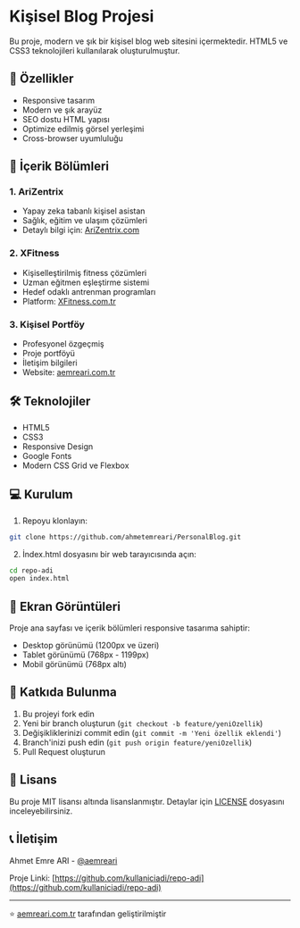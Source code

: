 # Kişisel Blog Projesi

Bu proje, modern ve şık bir kişisel blog web sitesini içermektedir. HTML5 ve CSS3 teknolojileri kullanılarak oluşturulmuştur.

## 🚀 Özellikler

- Responsive tasarım
- Modern ve şık arayüz
- SEO dostu HTML yapısı
- Optimize edilmiş görsel yerleşimi
- Cross-browser uyumluluğu

## 📝 İçerik Bölümleri

### 1. AriZentrix
- Yapay zeka tabanlı kişisel asistan
- Sağlık, eğitim ve ulaşım çözümleri
- Detaylı bilgi için: [AriZentrix.com](https://www.AriZentrix.com)

### 2. XFitness
- Kişiselleştirilmiş fitness çözümleri
- Uzman eğitmen eşleştirme sistemi
- Hedef odaklı antrenman programları
- Platform: [XFitness.com.tr](https://www.XFitness.com.tr)

### 3. Kişisel Portföy
- Profesyonel özgeçmiş
- Proje portföyü
- İletişim bilgileri
- Website: [aemreari.com.tr](https://www.aemreari.com.tr)

## 🛠️ Teknolojiler

- HTML5
- CSS3
- Responsive Design
- Google Fonts
- Modern CSS Grid ve Flexbox

## 💻 Kurulum

1. Repoyu klonlayın:
```bash
git clone https://github.com/ahmetemreari/PersonalBlog.git
```

2. İndex.html dosyasını bir web tarayıcısında açın:
```bash
cd repo-adi
open index.html
```

## 📱 Ekran Görüntüleri

Proje ana sayfası ve içerik bölümleri responsive tasarıma sahiptir:

- Desktop görünümü (1200px ve üzeri)
- Tablet görünümü (768px - 1199px)
- Mobil görünümü (768px altı)

## 🤝 Katkıda Bulunma

1. Bu projeyi fork edin
2. Yeni bir branch oluşturun (`git checkout -b feature/yeniOzellik`)
3. Değişikliklerinizi commit edin (`git commit -m 'Yeni özellik eklendi'`)
4. Branch'inizi push edin (`git push origin feature/yeniOzellik`)
5. Pull Request oluşturun

## 📜 Lisans

Bu proje MIT lisansı altında lisanslanmıştır. Detaylar için [LICENSE](LICENSE) dosyasını inceleyebilirsiniz.

## 📞 İletişim

Ahmet Emre ARI - [@aemreari](https://twitter.com/aemreari)

Proje Linki: [https://github.com/kullaniciadi/repo-adi](https://github.com/kullaniciadi/repo-adi)

---
⭐️ [aemreari.com.tr](https://www.aemreari.com.tr) tarafından geliştirilmiştir
